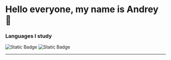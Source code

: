 # Hello everyone, my name is Andrey 👋

### Languages I study

<img alt="Static Badge" src="https://img.shields.io/badge/Java-eb7f0c?style=for-the-badge&logo=openjdk&labelColor=black"> <img alt="Static Badge" src="https://img.shields.io/badge/Python-%230ca0eb?style=for-the-badge&logo=Python&labelColor=yellow">

_____
